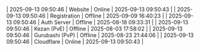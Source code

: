 | 2025-09-13 09:50:46 | Website | Online | 2025-09-13 09:50:43 |
| 2025-09-13 09:50:46 | Registration | Offline | 2025-09-09 16:40:23 |
| 2025-09-13 09:50:46 | Auth Server | Offline | 2025-08-18 09:33:31 |
| 2025-09-13 09:50:46 | Kezan (PvE) | Offline | 2025-08-03 17:58:02 |
| 2025-09-13 09:50:46 | Gurubashi (PvP) | Offline | 2025-08-23 21:44:06 |
| 2025-09-13 09:50:46 | Cloudflare | Online | 2025-09-13 09:50:43 |
